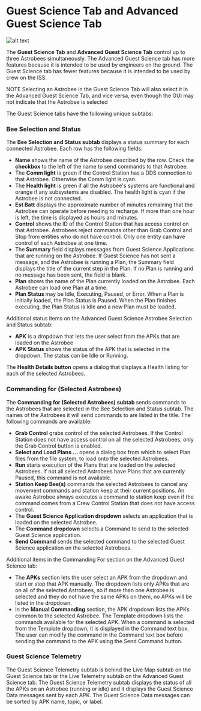 # Guest Science Tab and Advanced Guest Science Tab 
![alt text](https://github.com/nasa/astrobee_gds/gov.nasa.arc.ff.ocu/helpfiles/GuestScienceTab-annotated.png 
"Guest Science Tab")


The <b>Guest Science Tab</b>  and <b> Advanced Guest Science Tab</b> control up to three Astrobees 
simultaneously. The Advanced Guest Science tab has more features because it is intended to be used by 
engineers on the ground. The Guest Science tab has fewer features because it is intended to be used by 
crew on the ISS. 

NOTE
Selecting an Astrobee in the Guest Science Tab will also select it in the Advanced Guest Science Tab, and
vice versa, even though the GUI may not indicate that the Astrobee is selected

The Guest Science tabs have the following unique subtabs:

<h3 id="AstrobeeSelection"> Bee Selection and Status </h3>
<p>
The <b>Bee Selection and Status subtab </b> displays a status summary
for each connected Astrobee.  Each row has the following fields:
</p>

<ul>
<li> <b> Name</b> shows the name of the Astrobee described by the row. Check the 
<b>checkbox</b> to the left of the name to send commands to that Astrobee. </li> 
<li> The <b>Comm light</b> is green if the Control Station has a DDS connection to that Astrobee.
Otherwise the Comm light is cyan.</li>
<li> The <b>Health light</b> is green if all the Astrobee's systems are functional and orange
if any subsystems are disabled. The health light is cyan if the Astrobee is not connected.</li>
<li> <b>Est Batt</b> displays the approximate number of minutes remaining 
that the Astrobee can operate before needing to recharge. 
If more than one hour is left, the time is displayed as hours and minutes.</li>
<li> <b>Control</b> shows the ID of the Control Station that has access control on that Astrobee.
 Astrobees reject commands other than Grab Control and Stop from entities who
do not have control. Only one entity can have control of each Astrobee at
one time. </li>

<li>  The<b> Summary </b> field displays messages from Guest Science
Applications that are running on the Astrobee. If Guest Science has not
sent a message, and the Astrobee is running a Plan, the Summary field displays
the title of the current step in the Plan. If no Plan is running and no message has been sent, the field is blank. </li>
<li> <b>Plan</b> shows the name of the Plan currently loaded on the 
Astrobee. Each Astrobee can load one Plan at a time. </li>
<li> <b> Plan Status </b> may be Idle, Executing, Paused, or Error. When a Plan is initially loaded, the Plan
Status is Paused. When the Plan finishes executing, the Plan Status is Idle and a new Plan must be loaded.</li>
</ul>
Additional status items on the Advanced Guest Science Astrobee Selection and Status subtab:
<ul>
<li><b>APK</b> is a dropdown that lets the user select from the APKs that are loaded on the Astrobee
<li><b>APK Status</b> shows the status of the APK that is selected in the dropdown. The status can be Idle or Running.
</ul>
The <b>Health Details button</b> opens a dialog that displays a Health 
listing for each of the selected Astrobees.

<h3 id="CommandingFor"> Commanding for (Selected Astrobees) </h3>
<p>
The <b>Commanding for (Selected Astrobees) subtab </b> sends commands to the 
Astrobees that are selected in the Bee Selection and Status subtab. The
names of the Astrobees it will send commands to are listed in the title. The
following commands are available:
</p>

<ul>
<li> <b>Grab Control</b> grabs control of the selected Astrobees. If the Control Station 
does not have access control on all the selected Astrobees, only the Grab Control
button is enabled.  </li> 
<li> <b>Select and Load Plans ...</b> opens a dialog box from which to select Plan files from the
file system, to load onto the selected Astrobees.  </li>
<li> <b>Run</b> starts execution of the Plans that are loaded on the selected Astrobees. If not
all selected Astrobees have Plans that are currently Paused, this command is not
available. </li>
<li> <b>Station Keep Bee(s)</b> commands the selected Astrobees to cancel any movement commands
and station keep at their current positions.  An awake Astrobee always executes a command to station keep
even if the command comes from a Crew Control Station that does not have access control. </li>
<li> The <b>Guest Science Application dropdown</b>  selects an application that is
loaded on the selected Astrobee.</li>
<li> The <b>Command dropdown</b> selects a Command to send to the selected
Guest Science application.</li>
<li> <b>Send Command</b> sends the selected command to the selected Guest Science
application on the selected Astrobees.</li>
</ul>
Additional items in the Commanding For section on the Advanced Guest Science tab:
<ul>
<li> The <b>APKs</b> section lets the user select an APK from the dropdown and start or stop that APK manually.
The dropdown lists only APKs that are on all of the selected Astrobees, so if more than one Astrobee is selected
and they do not have the same APKs on them, no APKs will be listed in the dropdown.
<li> In the <b>Manual Commanding</b> section, the APK dropdown lists the APKs common to the selected Astrobee.
The Template dropdown lists the commands available for the selected APK. When a command is selected from the
Template dropdown, it is displayed in the Command text box. The user can modify the command in the Command
text box before sending the command to the APK using the Send Command button.
</ul>

### Guest Science Telemetry ###

The Guest Science Telemetry subtab is behind the Live Map subtab on the Guest Science tab or the Live
Telemetry subtab on the Advanced Guest Science tab. The Guest Science Telemetry subtab displays the status 
of all the APKs on an Astrobee (running or idle) and it displays the Guest Science Data messages sent by
each APK.  The Guest Science Data messages can be sorted by APK name, topic, or label.

